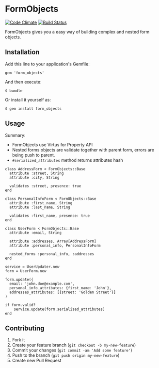 # FormObjects

[![Code Climate](https://codeclimate.com/github/lluzak/form_objects.png)](https://codeclimate.com/github/lluzak/form_objects)
[![Build Status](https://travis-ci.org/lluzak/form_objects.png?branch=master)](https://travis-ci.org/lluzak/form_objects)

FormObjects gives you a easy way of building complex and nested form objects. 

## Installation

Add this line to your application's Gemfile:

    gem 'form_objects'

And then execute:

    $ bundle

Or install it yourself as:

    $ gem install form_objects

## Usage

Summary:
* FormObjects use Virtus for Property API
* Nested forms objects are validate together with parent form, errors are being push to parent.
* ``` #serialized_attributes ``` method returns attributes hash 

```
class AddressForm < FormObjects::Base
  attribute :street, String
  attribute :city, String
  
  validates :street, presence: true
end

class PersonalInfoForm < FormObjects::Base
  attribute :first_name, String
  attribute :last_name, String

  validates :first_name, presence: true
end

class UserForm < FormObjects::Base
  attribute :email, String

  attribute :addresses, Array[AddressForm]
  attribute :personal_info, PersonalInfoForm
  
  nested_forms :personal_info, :addresses
end

service = UserUpdater.new
form = UserForm.new

form.update({
  email: 'john.doe@example.com',
  personal_info_attributes: {first_name: 'John'},
  addresses_attributes: [{street: 'Golden Street'}]
)

if form.valid?
    service.update(form.serialized_attributes)
end
```

## Contributing

1. Fork it
2. Create your feature branch (`git checkout -b my-new-feature`)
3. Commit your changes (`git commit -am 'Add some feature'`)
4. Push to the branch (`git push origin my-new-feature`)
5. Create new Pull Request
